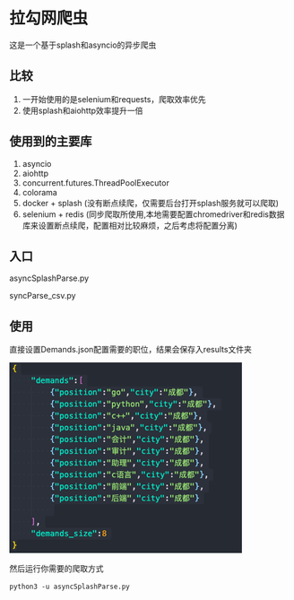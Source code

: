 # 拉勾网爬虫
这是一个基于splash和asyncio的异步爬虫

## 比较
1. 一开始使用的是selenium和requests，爬取效率优先
2. 使用splash和aiohttp效率提升一倍

## 使用到的主要库
1. asyncio
2. aiohttp
3. concurrent.futures.ThreadPoolExecutor
4. colorama
5. docker + splash (没有断点续爬，仅需要后台打开splash服务就可以爬取)
6. selenium + redis (同步爬取所使用,本地需要配置chromedriver和redis数据库来设置断点续爬，配置相对比较麻烦，之后考虑将配置分离)

## 入口
asyncSplashParse.py

syncParse_csv.py

## 使用
直接设置Demands.json配置需要的职位，结果会保存入results文件夹

![iamge](static/Snipaste_2020-12-27_10-10-29.png)



然后运行你需要的爬取方式

```shell
python3 -u asyncSplashParse.py
```

